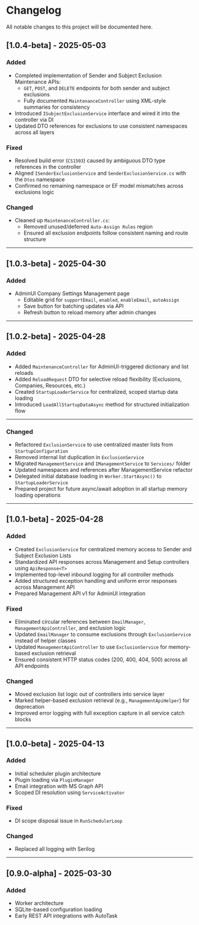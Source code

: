﻿# Changelog

All notable changes to this project will be documented here.

## [1.0.4-beta] - 2025-05-03

### Added
- Completed implementation of Sender and Subject Exclusion Maintenance APIs:
  - `GET`, `POST`, and `DELETE` endpoints for both sender and subject exclusions
  - Fully documented `MaintenanceController` using XML-style summaries for consistency
- Introduced `ISubjectExclusionService` interface and wired it into the controller via DI
- Updated DTO references for exclusions to use consistent namespaces across all layers

### Fixed
- Resolved build error (`CS1503`) caused by ambiguous DTO type references in the controller
- Aligned `ISenderExclusionService` and `SenderExclusionService.cs` with the `Dtos` namespace
- Confirmed no remaining namespace or EF model mismatches across exclusions logic

### Changed
- Cleaned up `MaintenanceController.cs`:
  - Removed unused/deferred `Auto-Assign Rules` region
  - Ensured all exclusion endpoints follow consistent naming and route structure

---

## [1.0.3-beta] - 2025-04-30
### Added
- AdminUI Company Settings Management page
  - Editable grid for `supportEmail`, `enabled`, `enableEmail`, `autoAssign`
  - Save button for batching updates via API
  - Refresh button to reload memory after admin changes

---
 
## [1.0.2-beta] - 2025-04-28
### Added
- Added `MaintenanceController` for AdminUI-triggered dictionary and list reloads
- Added `ReloadRequest` DTO for selective reload flexibility (Exclusions, Companies, Resources, etc.)
- Created `StartupLoaderService` for centralized, scoped startup data loading
- Introduced `LoadAllStartupDataAsync` method for structured initialization flow

---

### Changed
- Refactored `ExclusionService` to use centralized master lists from `StartupConfiguration`
- Removed internal list duplication in `ExclusionService`
- Migrated `ManagementService` and `IManagementService` to `Services/` folder
- Updated namespaces and references after ManagementService refactor
- Delegated initial database loading in `Worker.StartAsync()` to `StartupLoaderService`
- Prepared project for future async/await adoption in all startup memory loading operations

---

## [1.0.1-beta] - 2025-04-28
### Added
- Created `ExclusionService` for centralized memory access to Sender and Subject Exclusion Lists
- Standardized API responses across Management and Setup controllers using `ApiResponse<T>`
- Implemented top-level inbound logging for all controller methods
- Added structured exception handling and uniform error responses across Management API
- Prepared Management API v1 for AdminUI integration

### Fixed
- Eliminated circular references between `EmailManager`, `ManagementApiController`, and exclusion logic
- Updated `EmailManager` to consume exclusions through `ExclusionService` instead of helper classes
- Updated `ManagementApiController` to use `ExclusionService` for memory-based exclusion retrieval
- Ensured consistent HTTP status codes (200, 400, 404, 500) across all API endpoints

### Changed
- Moved exclusion list logic out of controllers into service layer
- Marked helper-based exclusion retrieval (e.g., `ManagementApiHelper`) for deprecation
- Improved error logging with full exception capture in all service catch blocks

---

## [1.0.0-beta] - 2025-04-13
### Added
- Initial scheduler plugin architecture
- Plugin loading via `PluginManager`
- Email integration with MS Graph API
- Scoped DI resolution using `ServiceActivator`

### Fixed
- DI scope disposal issue in `RunSchedulerLoop`

### Changed
- Replaced all logging with Serilog

---

## [0.9.0-alpha] - 2025-03-30
### Added
- Worker architecture
- SQLite-based configuration loading
- Early REST API integrations with AutoTask
